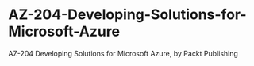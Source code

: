 # AZ-204-Developing-Solutions-for-Microsoft-Azure
AZ-204 Developing Solutions for Microsoft Azure, by Packt Publishing
